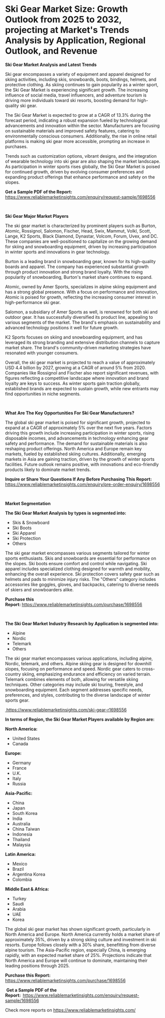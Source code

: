 <p><h1>Ski Gear Market Size: Growth Outlook from 2025 to 2032, projecting at Market's Trends Analysis by Application, Regional Outlook, and Revenue</h1></p><p><strong>Ski Gear Market Analysis and Latest Trends</strong></p>
<p><p>Ski gear encompasses a variety of equipment and apparel designed for skiing activities, including skis, snowboards, boots, bindings, helmets, and protective clothing. As skiing continues to gain popularity as a winter sport, the Ski Gear Market is experiencing significant growth. The increasing influence of social media, travel influencers, and adventure tourism is driving more individuals toward ski resorts, boosting demand for high-quality ski gear.</p><p>The Ski Gear Market is expected to grow at a CAGR of 13.3% during the forecast period, indicating a robust expansion fueled by technological advancements and innovation within the sector. Manufacturers are focusing on sustainable materials and improved safety features, catering to environmentally conscious consumers. Additionally, the rise in online retail platforms is making ski gear more accessible, prompting an increase in purchases. </p><p>Trends such as customization options, vibrant designs, and the integration of wearable technology into ski gear are also shaping the market landscape. As participation in winter sports rises globally, the Ski Gear Market is poised for continued growth, driven by evolving consumer preferences and expanding product offerings that enhance performance and safety on the slopes.</p></p>
<p><strong>Get a Sample PDF of the Report:&nbsp;</strong> <a href="https://www.reliablemarketinsights.com/enquiry/request-sample/1698556?utm_campaign=3556&utm_medium=2&utm_source=Github&utm_content=ia&utm_term=04042025&utm_id=ski-gear">https://www.reliablemarketinsights.com/enquiry/request-sample/1698556</a></p>
<p>&nbsp;</p>
<p><strong>Ski Gear Major Market Players</strong></p>
<p><p>The ski gear market is characterized by prominent players such as Burton, Atomic, Rossignol, Salomon, Fischer, Head, Swix, Mammut, Volkl, Scott, Lange, K2 Sports, Black Diamond, Dynastar, Volcom, Forum, Uvex, and DC. These companies are well-positioned to capitalize on the growing demand for skiing and snowboarding equipment, driven by increasing participation in winter sports and innovations in gear technology.</p><p>Burton is a leading brand in snowboarding gear, known for its high-quality boards and apparel. The company has experienced substantial growth through product innovation and strong brand loyalty. With the rising popularity of snowboarding, Burton's market share continues to expand.</p><p>Atomic, owned by Amer Sports, specializes in alpine skiing equipment and has a strong global presence. With a focus on performance and innovation, Atomic is poised for growth, reflecting the increasing consumer interest in high-performance ski gear.</p><p>Salomon, a subsidiary of Amer Sports as well, is renowned for both ski and outdoor gear. It has successfully diversified its product line, appealing to various segments of the market. The brand's emphasis on sustainability and advanced technology positions it well for future growth.</p><p>K2 Sports focuses on skiing and snowboarding equipment, and has leveraged its strong branding and extensive distribution channels to capture market share. The brand's community-driven marketing strategies have resonated with younger consumers.</p><p>Overall, the ski gear market is projected to reach a value of approximately USD 4.4 billion by 2027, growing at a CAGR of around 5% from 2020. Companies like Rossignol and Fischer also report significant revenues, with figures reflecting a competitive landscape where innovation and brand loyalty are keys to success. As winter sports gain traction globally, established brands are expected to sustain growth, while new entrants may find opportunities in niche segments.</p></p>
<p>&nbsp;</p>
<p><strong>What Are The Key Opportunities For Ski Gear Manufacturers?</strong></p>
<p><p>The global ski gear market is poised for significant growth, projected to expand at a CAGR of approximately 5% over the next five years. Factors driving this growth include increasing participation in winter sports, rising disposable incomes, and advancements in technology enhancing gear safety and performance. The demand for sustainable materials is also reshaping product offerings. North America and Europe remain key markets, fueled by established skiing cultures. Additionally, emerging markets in Asia are gaining traction, driven by the growth of winter sports facilities. Future outlook remains positive, with innovations and eco-friendly products likely to dominate market trends.</p></p>
<p><strong>Inquire or Share Your Questions If Any Before Purchasing This Report:</strong> <a href="https://www.reliablemarketinsights.com/enquiry/pre-order-enquiry/1698556?utm_campaign=3556&utm_medium=2&utm_source=Github&utm_content=ia&utm_term=04042025&utm_id=ski-gear">https://www.reliablemarketinsights.com/enquiry/pre-order-enquiry/1698556</a></p>
<p>&nbsp;</p>
<p><strong>Market Segmentation</strong></p>
<p><strong>The Ski Gear Market Analysis by types is segmented into:</strong></p>
<p><ul><li>Skis & Snowboard</li><li>Ski Boots</li><li>Ski Apparel</li><li>Ski Protection</li><li>Others</li></ul></p>
<p><p>The ski gear market encompasses various segments tailored for winter sports enthusiasts. Skis and snowboards are essential for performance on the slopes. Ski boots ensure comfort and control while navigating. Ski apparel includes specialized clothing designed for warmth and mobility, enhancing the overall experience. Ski protection covers safety gear such as helmets and pads to minimize injury risks. The "Others" category includes accessories like goggles, gloves, and backpacks, catering to diverse needs of skiers and snowboarders alike.</p></p>
<p><strong>Purchase this Report:&nbsp;</strong><a href="https://www.reliablemarketinsights.com/purchase/1698556?utm_campaign=3556&utm_medium=2&utm_source=Github&utm_content=ia&utm_term=04042025&utm_id=ski-gear">https://www.reliablemarketinsights.com/purchase/1698556</a></p>
<p>&nbsp;</p>
<p><strong>The Ski Gear Market Industry Research by Application is segmented into:</strong></p>
<p><ul><li>Alpine</li><li>Nordic</li><li>Telemark</li><li>Others</li></ul></p>
<p><p>The ski gear market encompasses various applications, including alpine, Nordic, telemark, and others. Alpine skiing gear is designed for downhill slopes, focusing on performance and speed. Nordic gear caters to cross-country skiing, emphasizing endurance and efficiency on varied terrain. Telemark combines elements of both, allowing for versatile skiing techniques. Other categories may include ski touring, freestyle, and snowboarding equipment. Each segment addresses specific needs, preferences, and styles, contributing to the diverse landscape of winter sports gear.</p></p>
<p><a href="https://www.reliablemarketinsights.com/ski-gear-r1698556?utm_campaign=3556&utm_medium=2&utm_source=Github&utm_content=ia&utm_term=04042025&utm_id=ski-gear">&nbsp;https://www.reliablemarketinsights.com/ski-gear-r1698556</a></p>
<p><strong>In terms of Region, the Ski Gear Market Players available by Region are:</strong></p>
<p>
    <p> <strong> North America: </strong>
        <ul>
            <li>United States</li>
            <li>Canada</li>
        </ul>
        </p> 
    <p> <strong> Europe: </strong>
        <ul>
            <li>Germany</li>
            <li>France</li>
            <li>U.K.</li>
            <li>Italy</li>
            <li>Russia</li>
        </ul>
        </p> 
    <p> <strong> Asia-Pacific: </strong>
        <ul>
            <li>China</li>
            <li>Japan</li>
            <li>South Korea</li>
            <li>India</li>
            <li>Australia</li>
            <li>China Taiwan</li>
            <li>Indonesia</li>
            <li>Thailand</li>
            <li>Malaysia</li>
        </ul>
        </p> 
    <p> <strong> Latin America: </strong>
        <ul>
            <li>Mexico</li>
            <li>Brazil</li>
            <li>Argentina Korea</li>
            <li>Colombia</li>
        </ul>
        </p> 
    <p> <strong> Middle East & Africa: </strong>
        <ul>
            <li>Turkey</li>
            <li>Saudi</li>
            <li>Arabia</li>
            <li>UAE</li>
            <li>Korea</li>
        </ul>
    </p>
    </p>
<p><p>The global ski gear market has shown significant growth, particularly in North America and Europe. North America currently holds a market share of approximately 35%, driven by a strong skiing culture and investment in ski resorts. Europe follows closely with a 30% share, benefitting from diverse alpine tourism. The Asia-Pacific region, especially China, is emerging rapidly, with an expected market share of 25%. Projections indicate that North America and Europe will continue to dominate, maintaining their leading positions through 2025.</p></p>
<p><strong>Purchase this Report: </strong><a href="https://www.reliablemarketinsights.com/purchase/1698556?utm_campaign=3556&utm_medium=2&utm_source=Github&utm_content=ia&utm_term=04042025&utm_id=ski-gear">https://www.reliablemarketinsights.com/purchase/1698556</a></p>
<p>&nbsp;<strong>Get a Sample PDF of the Report:&nbsp;&nbsp;</strong><a href="https://www.reliablemarketinsights.com/enquiry/request-sample/1698556?utm_campaign=3556&utm_medium=2&utm_source=Github&utm_content=ia&utm_term=04042025&utm_id=ski-gear">https://www.reliablemarketinsights.com/enquiry/request-sample/1698556</a></p>
<p><strong></strong></p>
<p>Check more reports on <a href="https://www.reliablemarketinsights.com/?utm_campaign=3556&utm_medium=2&utm_source=Github&utm_content=ia&utm_term=04042025&utm_id=ski-gear">https://www.reliablemarketinsights.com/</a></p>
